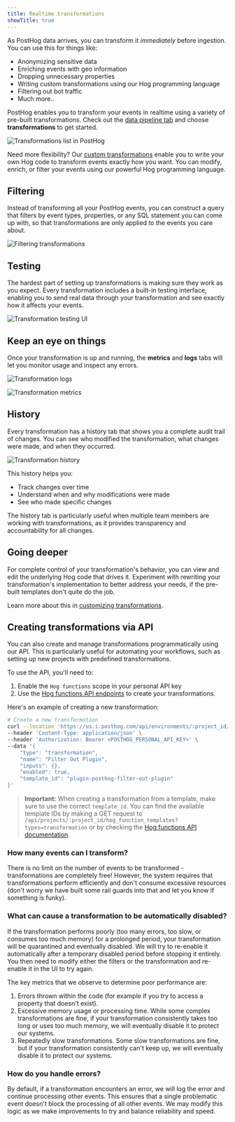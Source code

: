 ```yaml
---
title: Realtime transformations
showTitle: true
---
```


As PostHog data arrives, you can transform it *immediately* before ingestion. You can use this for things like:

- Anonymizing sensitive data
- Enriching events with geo information
- Dropping unnecessary properties
- Writing custom transformations using our Hog programming language
- Filtering out bot traffic
- Much more.. 

PostHog enables you to transform your events in realtime using a variety of pre-built transformations. Check out the [data pipeline tab](https://us.posthog.com/pipeline/overview) and choose **transformations** to get started.

![Transformations list in PostHog](https://res.cloudinary.com/dmukukwp6/image/upload/transformation_list_ca5ad86095.png)

Need more flexibility? Our [custom transformations](/docs/cdp/transformations/customizing-transformations) enable you to write your own Hog code to transform events exactly how you want. You can modify, enrich, or filter your events using our powerful Hog programming language.

## Filtering

Instead of transforming all your PostHog events, you can construct a query that filters by event types, properties, or any SQL statement you can come up with, so that transformations are only applied to the events you care about.

![Filtering transformations](https://res.cloudinary.com/dmukukwp6/image/upload/filters_738b8029fa.png)

## Testing

The hardest part of setting up transformations is making sure they work as you expect. Every transformation includes a built-in testing interface, enabling you to send real data through your transformation and see exactly how it affects your events.

![Transformation testing UI](https://res.cloudinary.com/dmukukwp6/image/upload/testing_e2e0faf8f3.png)

## Keep an eye on things

Once your transformation is up and running, the **metrics** and **logs** tabs will let you monitor usage and inspect any errors.

![Transformation logs](https://res.cloudinary.com/dmukukwp6/image/upload/logs_6cb6791b85.png)

![Transformation metrics](https://res.cloudinary.com/dmukukwp6/image/upload/metrics_ca7bd7dd92.png)

## History

Every transformation has a history tab that shows you a complete audit trail of changes. You can see who modified the transformation, what changes were made, and when they occurred.

![Transformation history](https://res.cloudinary.com/dmukukwp6/image/upload/history_97f854fa50.png)

This history helps you:
- Track changes over time
- Understand when and why modifications were made
- See who made specific changes

The history tab is particularly useful when multiple team members are working with transformations, as it provides transparency and accountability for all changes.

## Going deeper

For complete control of your transformation's behavior, you can view and edit the underlying Hog code that drives it. Experiment with rewriting your transformation's implementation to better address your needs, if the pre-built templates don't quite do the job.

Learn more about this in [customizing transformations](/docs/cdp/transformations/customizing-transformations).

## Creating transformations via API

You can also create and manage transformations programmatically using our API. This is particularly useful for automating your workflows, such as setting up new projects with predefined transformations.

To use the API, you'll need to:
1. Enable the `Hog functions` scope in your personal API key
2. Use the [Hog functions API endpoints](/docs/api/hog-functions#get-api-projects-project_id-hog_functions-id) to create your transformations. 

Here's an example of creating a new transformation:

```bash
# Create a new transformation
curl --location 'https://us.i.posthog.com/api/environments/:project_id/hog_functions' \
--header 'Content-Type: application/json' \
--header 'Authorization: Bearer <POSTHOG_PERSONAL_API_KEY>' \
--data '{
    "type": "transformation",
    "name": "Filter Out Plugin",
    "inputs": {},
    "enabled": true,
    "template_id": "plugin-posthog-filter-out-plugin"
}'
```

> **Important:** When creating a transformation from a template, make sure to use the correct `template_id`. You can find the available template IDs by making a GET request to `/api/projects/:project_id/hog_function_templates?types=transformation` or by checking the [Hog functions API documentation](https://us.posthog.com/api/schema/swagger-ui/#/environments/environments_hog_functions_list).

### How many events can I transform?

There is no limit on the number of events to be transformed - transformations are completely free! However, the system requires that transformations perform efficiently and don't consume excessive resources (don't worry we have built some rail guards into that and let you know if something is funky).

### What can cause a transformation to be automatically disabled?

If the transformation performs poorly (too many errors, too slow, or consumes too much memory) for a prolonged period, your transformation will be quarantined and eventually disabled. We will try to re-enable it automatically after a temporary disabled period before stopping it entirely. You then need to modify either the filters or the transformation and re-enable it in the UI to try again.

The key metrics that we observe to determine poor performance are:
1. Errors thrown within the code (for example if you try to access a property that doesn't exist).
2. Excessive memory usage or processing time. While some complex transformations are fine, if your transformation consistently takes too long or uses too much memory, we will eventually disable it to protect our systems.
3. Repeatedly slow transformations. Some slow transformations are fine, but if your transformation consistently can't keep up, we will eventually disable it to protect our systems.

### How do you handle errors?

By default, if a transformation encounters an error, we will log the error and continue processing other events. This ensures that a single problematic event doesn't block the processing of all other events. We may modify this logic as we make improvements to try and balance reliability and speed.
